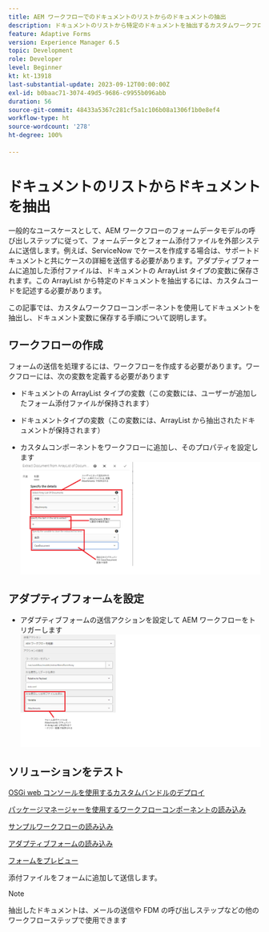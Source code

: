 ```yaml
---
title: AEM ワークフローでのドキュメントのリストからのドキュメントの抽出
description: ドキュメントのリストから特定のドキュメントを抽出するカスタムワークフローコンポーネント
feature: Adaptive Forms
version: Experience Manager 6.5
topic: Development
role: Developer
level: Beginner
kt: kt-13918
last-substantial-update: 2023-09-12T00:00:00Z
exl-id: b0baac71-3074-49d5-9686-c9955b096abb
duration: 56
source-git-commit: 48433a5367c281cf5a1c106b08a1306f1b0e8ef4
workflow-type: ht
source-wordcount: '278'
ht-degree: 100%

---
```


# ドキュメントのリストからドキュメントを抽出

一般的なユースケースとして、AEM ワークフローのフォームデータモデルの呼び出しステップに従って、フォームデータとフォーム添付ファイルを外部システムに送信します。例えば、ServiceNow でケースを作成する場合は、サポートドキュメントと共にケースの詳細を送信する必要があります。アダプティブフォームに追加した添付ファイルは、ドキュメントの ArrayList タイプの変数に保存されます。この ArrayList から特定のドキュメントを抽出するには、カスタムコードを記述する必要があります。

この記事では、カスタムワークフローコンポーネントを使用してドキュメントを抽出し、ドキュメント変数に保存する手順について説明します。

## ワークフローの作成

フォームの送信を処理するには、ワークフローを作成する必要があります。ワークフローには、次の変数を定義する必要があります

* ドキュメントの ArrayList タイプの変数（この変数には、ユーザーが追加したフォーム添付ファイルが保持されます）
* ドキュメントタイプの変数（この変数には、ArrayList から抽出されたドキュメントが保持されます）

* カスタムコンポーネントをワークフローに追加し、そのプロパティを設定します
  ![項目の抽出ワークフロー](assets/extract-document-array-list.png)

## アダプティブフォームを設定

* アダプティブフォームの送信アクションを設定して AEM ワークフローをトリガーします
  ![送信アクション](assets/store-attachments.png)

## ソリューションをテスト

[OSGi web コンソールを使用するカスタムバンドルのデプロイ](assets/ExtractItemsFromArray.core-1.0.0-SNAPSHOT.jar)

[パッケージマネージャーを使用するワークフローコンポーネントの読み込み](assets/Extract-item-from-documents-list.zip)

[サンプルワークフローの読み込み](assets/extract-item-sample-workflow.zip)

[アダプティブフォームの読み込み](assets/test-attachment-extractions-adaptive-form.zip)

[フォームをプレビュー](http://localhost:4502/content/dam/formsanddocuments/testattachmentsextractions/jcr:content?wcmmode=disabled)

添付ファイルをフォームに追加して送信します。

>[!NOTE]
>
>抽出したドキュメントは、メールの送信や FDM の呼び出しステップなどの他のワークフローステップで使用できます
